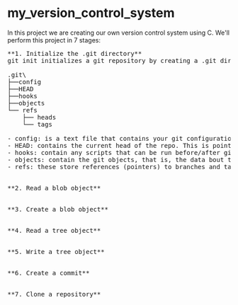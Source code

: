 # my_version_control_system

In this project we are creating our own version control system using C. We'll perform this project in 7 stages:
<pre>
**1. Initialize the .git directory**
git init initializes a git repository by creating a .git directory. This directory contains:

.git\
├──config
├──HEAD
├──hooks
├──objects
└── refs
	├── heads
	└── tags

- config: is a text file that contains your git configuration for the current repo. It contains basic settings for your repo like the author, filemode, etc.
- HEAD: contains the current head of the repo. This is pointing to the refs/heads folder
- hooks: contain any scripts that can be run before/after git does anything, in our project, we will not be adding this folder
- objects: contain the git objects, that is, the data bout the files, commits, etc. 
- refs: these store references (pointers) to branches and tags


**2. Read a blob object**


**3. Create a blob object**


**4. Read a tree object**


**5. Write a tree object**


**6. Create a commit**


**7. Clone a repository**

</pre>

